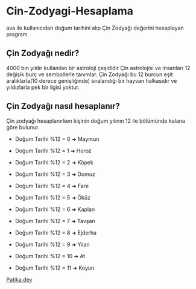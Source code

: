 # Cin-Zodyagi-Hesaplama
ava ile kullanıcıdan doğum tarihini alıp Çin Zodyağı değerini hesaplayan program.

## Çin Zodyağı nedir?

4000 bin yıldır kullanılan bir astroloji çeşididir Çin astrolojisi ve insanları 12 değişik burç ve sembollerle tanımlar. Çin Zodyağı bu 12 burcun eşit aralıklarla(10 derece genişliğinde) sıralandığı bir hayvan halkasıdır ve yıldızlarla pek bir ilgisi yoktur.

## Çin Zodyağı nasıl hesaplanır?

Çin zodyağı hesaplanırken kişinin doğum yılının 12 ile bölümünde kalana göre bulunur.

* Doğum Tarihi %12 = 0 ➜ Maymun

* Doğum Tarihi %12 = 1 ➜ Horoz

* Doğum Tarihi %12 = 2 ➜ Köpek

* Doğum Tarihi %12 = 3 ➜ Domuz

* Doğum Tarihi %12 = 4 ➜ Fare

* Doğum Tarihi %12 = 5 ➜ Öküz

* Doğum Tarihi %12 = 6 ➜ Kaplan

* Doğum Tarihi %12 = 7 ➜ Tavşan

* Doğum Tarihi %12 = 8 ➜ Ejderha

* Doğum Tarihi %12 = 9 ➜ Yılan

* Doğum Tarihi %12 = 10 ➜ At

* Doğum Tarihi %12 = 11 ➜ Koyun

[Patika.dev](https://www.patika.dev/tr)